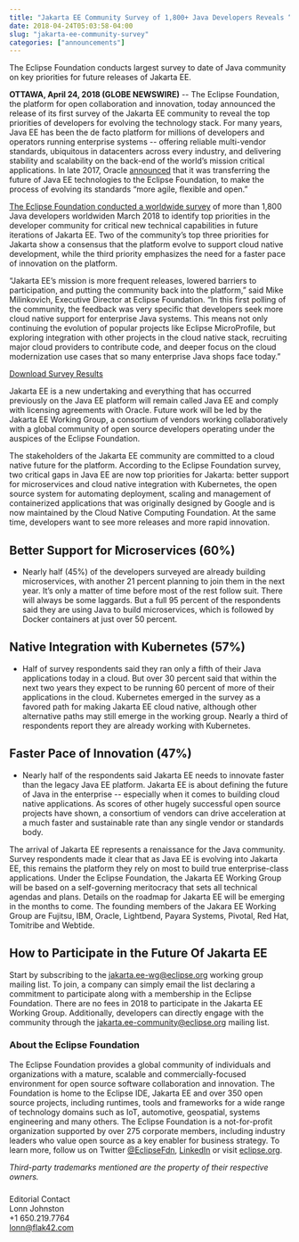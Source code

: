 ```yaml
---
title: "Jakarta EE Community Survey of 1,800+ Java Developers Reveals “Cloud Native” Top Requirement in Platform’s Evolution"
date: 2018-04-24T05:03:58-04:00
slug: "jakarta-ee-community-survey"
categories: ["announcements"]
---
```


The Eclipse Foundation conducts largest survey to date of Java community on key priorities for future releases of Jakarta EE.

<!--more-->

**OTTAWA, April 24, 2018 (GLOBE NEWSWIRE)** -- The Eclipse Foundation, the platform for open collaboration and innovation, today announced the release of its first survey of the Jakarta EE community to reveal the top priorities of developers for evolving the technology stack. For many years, Java EE has been the de facto platform for millions of developers and operators running enterprise systems -- offering reliable multi-vendor standards, ubiquitous in datacenters across every industry, and delivering stability and scalability on the back-end of the world’s mission critical applications. In late 2017, Oracle [announced](https://blogs.oracle.com/theaquarium/opening-up-ee-update) that it was transferring the future of Java EE technologies to the Eclipse Foundation, to make the process of evolving its standards “more agile, flexible and open.” 

[The Eclipse Foundation conducted a worldwide survey](/documents/insights/2018-jakarta-ee-developer-survey.pdf) of more than 1,800 Java developers worldwiden March 2018 to identify  top priorities in the developer community for critical new technical capabilities in future iterations of Jakarta EE. Two of the community’s top three priorities for Jakarta show a consensus that the platform evolve to support cloud native development, while the third priority emphasizes the need for a faster pace of innovation on the platform.

“Jakarta EE’s mission is more frequent releases, lowered barriers to participation, and putting the community back into the platform,” said Mike Milinkovich, Executive Director at Eclipse Foundation. “In this first polling of the community, the feedback was very specific that developers seek more cloud native support for enterprise Java systems. This means not only continuing the evolution of popular projects like Eclipse MicroProfile, but exploring integration with other projects in the cloud native stack, recruiting major cloud providers to contribute code, and deeper focus on the cloud modernization use cases that so many enterprise Java shops face today.” 

<div class="text-center padding-top-20 padding-bottom-20">
  <p><a href="/documents/insights/2018-jakarta-ee-developer-survey.pdf" class="btn btn-primary btn-lg">Download Survey Results</a></p>
</div>

Jakarta EE is a new undertaking and everything that has occurred previously on the Java EE platform will remain called Java EE and comply with licensing agreements with Oracle. Future work will be led by the Jakarta EE Working Group, a consortium of vendors working collaboratively with a global community of open source developers operating under the auspices of the Eclipse Foundation.

The stakeholders of the Jakarta EE community are committed to a cloud native future for the platform. According to the Eclipse Foundation survey, two critical gaps in Java EE are now top priorities for Jakarta: better support for microservices and cloud native integration with Kubernetes, the open source system for automating deployment, scaling and management of containerized applications that was originally designed by Google and is now maintained by the Cloud Native Computing Foundation. At the same time, developers want to see more releases and more rapid innovation.

## Better Support for Microservices (60%)

* Nearly half (45%) of the developers surveyed are already building microservices, with another 21 percent planning to join them in the next year. It’s only a matter of time before most of the rest follow suit. There will always be some laggards. But a full 95 percent of the respondents said they are using Java to build microservices, which is followed by Docker containers at just over 50 percent. 

## Native Integration with Kubernetes (57%)

* Half of survey respondents said they ran only a fifth of their Java applications today in a cloud. But over 30 percent said that within the next two years they expect to be running 60 percent of more of their applications in the cloud. Kubernetes emerged in the survey as a favored path for making Jakarta EE cloud native, although other alternative paths may still emerge in the working group. Nearly a third of respondents report they are already working with Kubernetes.

## Faster Pace of Innovation (47%)

* Nearly half of the respondents said Jakarta EE needs to innovate faster than the legacy Java EE platform. Jakarta EE is about defining the future of Java in the enterprise -- especially when it comes to building cloud native applications. As scores of other hugely successful open source projects have shown, a consortium of vendors can drive acceleration at a much faster and sustainable rate than any single vendor or standards body.

The arrival of Jakarta EE represents a renaissance for the Java community. Survey respondents made it clear that as Java EE is evolving into Jakarta EE, this remains the platform they rely on most to build true enterprise-class applications. Under the Eclipse Foundation, the Jakarta EE Working Group will be based on a self-governing meritocracy that sets all technical agendas and plans. Details on the roadmap for Jakarta EE will be emerging in the months to come. The founding members of the Jakara EE Working Group are Fujitsu, IBM, Oracle, Lightbend, Payara Systems, Pivotal, Red Hat, Tomitribe and Webtide.

## How to Participate in the Future Of Jakarta EE
Start by subscribing to the [jakarta.ee-wg@eclipse.org](https://accounts.eclipse.org/mailing-list/jakarta.ee-wg) working group mailing list. To join, a company can simply email the list declaring a commitment to participate along with a membership in the Eclipse Foundation. There are no fees in 2018 to participate in the Jakarta EE Working Group. Additionally, developers can directly engage with the community through the [jakarta.ee-community@eclipse.org](https://accounts.eclipse.org/mailing-list/jakarta.ee-community) mailing list.

### About the Eclipse Foundation

The Eclipse Foundation provides a global community of individuals and organizations with a mature, scalable and commercially-focused environment for open source software collaboration and innovation. The Foundation is home to the Eclipse IDE, Jakarta EE and over 350 open source projects, including runtimes, tools and frameworks for a wide range of technology domains such as IoT, automotive, geospatial, systems engineering and many others. The Eclipse Foundation is a not-for-profit organization supported by over 275 corporate members, including industry leaders who value open source as a key enabler for business strategy. To learn more, follow us on Twitter [@EclipseFdn](https://twitter.com/EclipseFdn), [LinkedIn](https://www.linkedin.com/company/eclipse-foundation/) or visit [eclipse.org](https://www.eclipse.org).

*Third-party trademarks mentioned are the property of their respective owners.*

###

Editorial Contact<br/>
Lonn Johnston<br/>
+1 650.219.7764<br/>
<a href="mailto:lonn@flak42.com">lonn@flak42.com</a>